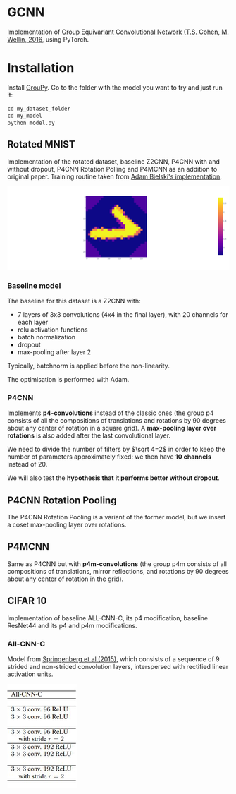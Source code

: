 # GCNN

Implementation of [Group Equivariant Convolutional Network (T.S. Cohen, M. Wellin, 2016](https://arxiv.org/abs/1602.07576), using PyTorch. 

# Installation 
Install [GrouPy](https://github.com/adambielski/GrouPy).
Go to the folder with the model you want to try and just run it: 
```
cd my_dataset_folder
cd my_model
python model.py
```

## Rotated MNIST 
Implementation of the rotated dataset, baseline Z2CNN, P4CNN with and without dropout, P4CNN Rotation Polling and P4MCNN as an addition to original paper. 
Training routine taken from [Adam Bielski's implementation](https://github.com/adambielski/pytorch-gconv-experiments).


![Rotated one](https://github.com/mayajanvier/GCNN/blob/main/Rotated_MNIST/Rotated%20one.png)


### Baseline model
The baseline for this dataset is a Z2CNN with:
*   7 layers of 3x3 convolutions (4x4 in the final layer), with 20 channels for each layer
*   relu activation functions
*   batch normalization
*   dropout
*   max-pooling after layer 2

Typically, batchnorm is applied before the non-linearity. 

The optimisation is performed with Adam. 

### P4CNN
Implements **p4-convolutions** instead of the classic ones (the group p4 consists of all the compositions of translations and rotations by 90 degrees about any center of rotation in a square grid). A **max-pooling layer over rotations** is also added after the last convolutional layer. 

We need to divide the number of filters by $\sqrt 4=2$ in order to keep the number of parameters approximately fixed: we then have **10 channels** instead of 20. 

We will also test the **hypothesis that it performs better without dropout**. 

## P4CNN Rotation Pooling
The P4CNN Rotation Pooling is a variant of the former model, but we insert a coset max-pooling layer over rotations. 

## P4MCNN
Same as P4CNN but with **p4m-convolutions** (the group p4m consists of all compositions of translations,
mirror reflections, and rotations by 90 degrees about any center of rotation in the grid).


## CIFAR 10
Implementation of baseline ALL-CNN-C, its p4 modification, baseline ResNet44 and its p4 and p4m modifications. 

### All-CNN-C

Model from [Springenberg et al.(2015)](https://arxiv.org/pdf/1412.6806.pdf), which consists of a sequence of
9 strided and non-strided convolution layers, interspersed with rectified linear activation units. 


![all-cnn-c.JPG](https://github.com/mayajanvier/GCNN/blob/main/all-cnn-c.JPG) 
